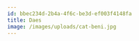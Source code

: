 ```yaml
---
id: bbec234d-2b4a-4f6c-be3d-ef003f4148fa
title: Daes
image: /images/uploads/cat-beni.jpg
---
```

